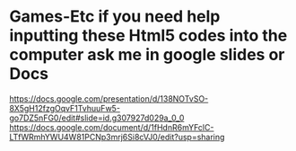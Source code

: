 # Games-Etc  if you need help inputting  these Html5 codes into the computer ask me in google slides or Docs
https://docs.google.com/presentation/d/138NOTvSO-8X5gH12fzgOqvF1TvhuuFw5-go7DZ5nFG0/edit#slide=id.g307927d029a_0_0 
https://docs.google.com/document/d/1fHdnR6mYFclC-LTfWRmhYWU4W81PCNp3mrj6Si8cVJ0/edit?usp=sharing  
